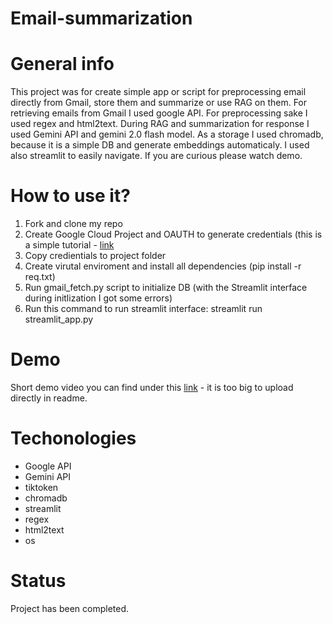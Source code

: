 # Email-summarization
# General info
This project was for create simple app or script for preprocessing email directly from Gmail, store them and summarize or use RAG on them. For retrieving emails from Gmail I used google API. For preprocessing sake I used regex and html2text. During RAG and summarization for response I used Gemini API and gemini 2.0 flash model. As a storage I used chromadb, because it is a simple DB and generate embeddings automaticaly. I used also streamlit to easily navigate. If you are curious please watch demo.
# How to use it?
1. Fork and clone my repo
2. Create Google Cloud Project and OAUTH to generate credentials (this is a simple tutorial - [link](https://mailtrap.io/blog/send-emails-with-gmail-api/)
3. Copy credientials to project folder
4. Create virutal enviroment and install all dependencies (pip install -r req.txt)
5. Run gmail_fetch.py script to initialize DB (with the Streamlit interface during initlization I got some errors)
6. Run this command to run streamlit interface: streamlit run streamlit_app.py
# Demo
Short demo video you can find under this [link](https://youtu.be/JFdNEP_YE5w?si=e8uncdx62faC1LCX) - it is too big to upload directly in readme.
# Techonologies
* Google API
* Gemini API
* tiktoken
* chromadb
* streamlit
* regex
* html2text
* os
# Status
Project has been completed.

